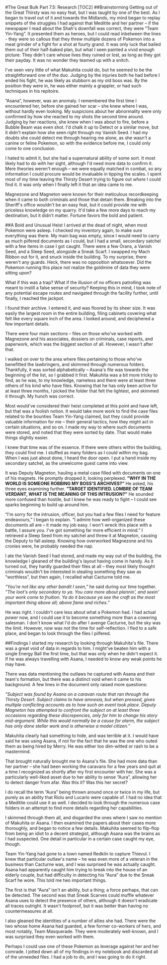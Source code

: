 #The Great Bulk Part 7.5: Research
[TOC2]
##Brainstorming
Getting out of the Great Thirsty was no easy feat, but I was taught by one of the best. As I began to travel out of it and towards the Midlands, my mind began to replay snippets of the struggles I had against that Meditite and her partner – if the newspaper I read about the Shah's downfall was correct, they were “Team Yin-Yang”. It presented them as heroes, but I could read inbetween the lines - they were so callous that they threw multiple dozens of Pokemon into a meat grinder of a fight for a shot at fourty grand. It was only luck that bailed them out of their half-baked plan, but what I seen painted a vivid enough picture: They didn't care whose lives they ruined or lost, as long as they got their payday. It was no wonder they teamed up with a snitch.

I've seen very little of what Makuhita could do, but he seemed to be the straightforward one of the duo. Judging by the injuries both he had before I ended his fight, he was likely as stubborn as my old boss was. By the position they were in, he was either mainly a grappler, or had such techniques in his repitoire.

“Asana”, however, was an anomaly. I remembered the first time I encountered her, before she gained her scar – she knew where I was, without hardly even looking. My suspicions about her abnormality were only confirmed by how she reacted to my shots the second time around. Judging by her reactions, she knew when I was about to fire, before a Bubble Beam was even shot. I'd chalk it up to Detect or a similar move, but it didn't explain how she seen right through my Vanish Seed. I had my doubts she could detect me through hearing me alone, as she wasn't a canine or feline Pokemon, so with the evidence before me, I could only come to one conclusion.

I hated to admit it, but she had a supernatural ability of some sort. It most likely had to do with her sight, although I'd need more data to confirm it. Mere theories weren't enough – we were equally matched in combat, so any information I could procure would be invaluable in tipping the scales. I spent most of my time leaving the Thirsty Desert trying to figure out *where* I could find it. It was only when I finally left it that an idea came to me.

Magnezone and Magneton were known for their meticulous recordkeeping when it came to both criminals and those that detain them. Breaking into the Sheriff's office wouldn't be an easy feat, but it could provide me with priceless knowledge on my quarry. It'd take a few more days to reach my destination, but it didn't matter. Fortune favors the bold and patient.

##A Bold and Unusual Heist
I arrived at the dead of night, when most Pokemon were asleep. I checked my inventory again, to make sure everything was there. My main bag was empty, since I would need to carry as much pilfered documents as I could, but I had a small, secondary satchel with a few items in case I got caught. There were a few Orans, a Vanish Seed, and a Sleep Seed, alongside a Sneak Scarf. I swapped my Mach Ribbon out for it, and snuck inside the building. To my surprise, there weren't any guards. Heck, there was no opposition whatsoever. Did the Pokemon running this place not realize the goldmine of data they were sitting upon?

What if this was a trap? What if the illusion of no officers patrolling was meant to instill a false sense of security? Keeping this in mind, I took note of any potential escape routes and navigated through the facility further, until finally, I reached the jackpot.

I found their archive. I entered it, and was floored by its sheer size. It was easily the largest room in the entire building, filing cabinets covering what felt like every square inch of the area. I looked around, and deciphered a few important details.

There were four main sections – files on those who've worked with Magnezone and his associates, dossiers on criminals, case reports, and paperwork, which was the biggest section of all. However, I wasn't after that.

I walked on over to the area where files pertaining to those who've benefitted the lawbringers, and skimmed through numerous folders. Thankfully, it was sorted alphabetically – Asana's file was towards the beginning of the list, so I grabbed it first. Makuhita was a bit more tricky to find, as he was, to my knowledge, nameless and there were at least three others of his kind who have files. Knowing that he has only been active for at least three months, I picked the folder that felt the lightest, and skimmed it through. My hunch was correct.

Most would've considered their heist completed at this point and have left, but that was a foolish notion. It would take more work to find the case files related to the bounties Team Yin-Yang claimed, but they could provide valuable information for me – their general tactics, how they might act in certain situations, and so on. I made my way to where such documents were stored, and noted that they were sorted by date. That would make things slightly easier.

I knew that time was of the essence. If there were others within the building, they could find me. I stuffed as many folders as I could within my bag. When I was just about done, I heard the door open. I put a hand inside my secondary satchel, as the unwelcome guest came into view.

It was Deputy Magneton, hauling a metal case filled with documents on one of his magnets. He promptly dropped it, looking perplexed. **”WHY IN THE WORLD IS SOMEONE ROBBING MY BOSS'S ARCHIVES?”** He asked, his three eyes examining further. **”TARGET IDENTIFIED. LOMBRE OF TEAM VERDANT, WHAT IS THE MEANING OF THIS INTRUSION?”** He sounded more confused than hostile, but I knew he was ready to fight – I could see sparks beginning to build up around him.

“I'm sorry for the intrusion, officer, but you had a few files I need for feature endeavours,” I began to explain. “I admire how well-organized these documents all are – it made my job easy. I won't wreck this place with a battle, I assure you. I've got something far more efficient in mind.” I retrieved a Sleep Seed from my satchel and threw it at Magneton, causing the Deputy to fall asleep. Knowing how overworked Magnezone and his cronies were, he probably needed the nap.

I ate the Vanish Seed I had stored, and made my way out of the building, the knowledge I gleaned of the building's layout having come in handy. As it turned out, they hardly guarded their files at all – they most likely thought criminals wouldn't be interested in stealing something they saw as “worthless”, but then again, I recalled what Cacturne told me.

*“You're not like any other bandit I seen,”* he said during our time together. *”The loot's only secondary to ya. You care more about plannin', and seein' your work come to fruition. Ya do it because ya see the craft as the most important thing above all; above fame and riches.”*

He was right. I couldn't care less about what a Pokemon had. I had actual *power* now, and I could use it to become something more than a cowering salesman. I don't know what I'd do after I avenge Cacturne, but the sky was the limit. However, now was not the time for self-reflection. I fled to a safe place, and began to look through the files I pilfered.

##Findings
I started my research by looking through Makuhita's file. There was a great void of data in regards to him. I might've beaten him with a single Energy Ball the first time, but that was only when he didn't expect it. If he was always travelling with Asana, I needed to know any weak points he may have.

There was data mentioning the outlaws he captured with Asana and their team's formation, but there was a distinct void when it came to his background. A few lines in the document only raised more questions:

*”Subject was found by Asana on a caravan route that ran through the Thirsty Desert. Subject claims to have amnesia, but when pressed, gives multiple conflicting accounts as to how such an event took place. Deputy Magneton has attempted to confront the subject on at least three occasions regarding these discrepencies, only for him to change his story mid-argument. While this would normally be a cause for alarm, the subject has only done stellar work and is otherwise a model citizen.”*

Makuhita clearly had something to hide, and was terrible at it. I would have said he was using Asana, if not for the fact that he was the one who outed them as being hired by Merry. He was either too dim-witted or rash to be a mastermind.

That brought naturally brought me to Asana's file. She had more data than her partner – she had been working the caravans for a few years and quit at a time I recognized as shortly after my first encounter with her. She was a particularly well-liked asset due to her ability to sense “Aura”, allowing her to detect danger from afar. Was this it? Was this her secret?

I do recall the term “Aura” being thrown around once or twice in my life, but purely as an ability that Riolu and Lucario were capable of. I had no idea that a Meditite could use it as well. I decided to look through the numerous case folders in an attempt to find more details regarding her capabilities.

I skimmed through them all, and disgarded the ones where I saw no mention of Makuhita or Asana. I then examined the papers about their cases more thoroughly, and began to notice a few details. Makuhita seemed to flip-flop from being an idiot to a decent strategist, although Asana was the brains as I had suspected. One detail in particular in a certain case caught my eye, though.

Team Yin-Yang had gone to a town named Redkiln to capture Thievul. I knew that particular outlaw's name – he was even more of a veteran in the business than Cacturne was, and I was surprised he was actually caught. Asana had apparently caught him trying to break into the house of an elderly couple, but had difficulty in detecting his “Aura” due to the Sneak Scarf he wore. This told me two important things.

The first is that “Aura” isn't an ability, but a thing; a force perhaps, that can be detected. The second was that Sneak Scarves could muffle whatever Asana uses to detect the presence of others, although it doesn't eradicate all traces outright. It wasn't foolproof, but it was better than having no countermeasures at all.

I also gleaned the identities of a number of allies she had. There were the two whose home Asana had guarded, a few former co-workers of hers, and most notably, Team Masquerade. They were moderately well-known, and I was surprised they even worked with them.

Perhaps I could use one of these Pokemon as leverage against her and her comrade. I jotted down all of my findings in my notebook and discarded all of the unneeded files. I had a job to do, and I was going to do it right.